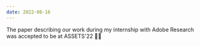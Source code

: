 ```yaml
---
date: 2022-06-16
---
```


The paper describing our work during my internship with Adobe Research was accepted to be at ASSETS'22 ✌🏼 
